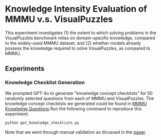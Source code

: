 # Knowledge Intensity Evaluation of MMMU v.s. VisualPuzzles

This experiment investigates (1) the extent to which solving problems in the VisualPuzzles benchmark relies on domain-specific knowledge, compared to the widely-used MMMU dataset; and (2) whether models already possess the knowledge required to solve VisualPuzzles, as compared to MMMU.

## Experiments

### Knowledge Checklist Generation

We prompted GPT-4o to generate "knowledge concept checklists" for 50 randomly selected questions from each of MMMU and VisualPuzzles.
The knowledge concept checklists we generated could be found in [MMMU Knowledge Questions](VisualPuzzles/knowledge/mmmu_questions.json)
Run the following command to reproduce this experiment.
```bash
python get_knowledge_checklists.py
```
Note that we went through manual validation as dicussed in the [paper](https://arxiv.org/pdf/2504.10342).
